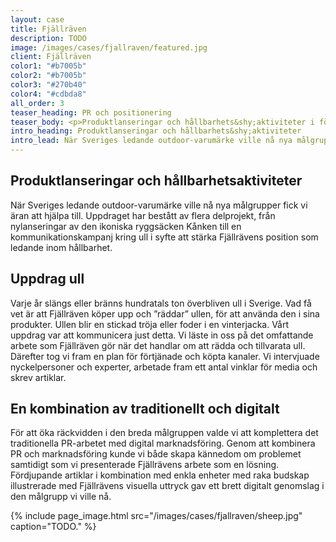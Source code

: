 ```yaml
---
layout: case
title: Fjällräven
description: TODO
image: /images/cases/fjallraven/featured.jpg
client: Fjällräven
color1: "#b7005b"
color2: "#b7005b"
color3: "#270b40"
color4: "#cdbda8"
all_order: 3
teaser_heading: PR och positionering
teaser_body: <p>Produktlanseringar och hållbarhets&shy;aktiviteter i förtjänade kanaler.</p>
intro_heading: Produktlanseringar och hållbarhets&shy;aktiviteter
intro_lead: När Sveriges ledande outdoor-varumärke ville nå nya målgrupper fick vi äran att hjälpa till. Uppdraget har bestått av flera delprojekt, från nylanseringar av den ikoniska ryggsäcken Kånken till en kommunikationskampanj kring ull i syfte att stärka Fjällrävens position som ledande inom hållbarhet.
---
```


## Produktlanseringar och hållbarhetsaktiviteter

När Sveriges ledande outdoor-varumärke ville nå nya målgrupper fick vi äran att hjälpa till. Uppdraget har bestått av flera delprojekt, från nylanseringar av den ikoniska ryggsäcken Kånken till en kommunikationskampanj kring ull i syfte att stärka Fjällrävens position som ledande inom hållbarhet.

## Uppdrag ull

Varje år slängs eller bränns hundratals ton överbliven ull i Sverige. Vad få vet är att Fjällräven köper upp och ”räddar” ullen, för att använda den i sina produkter. Ullen blir en stickad tröja eller foder i en vinterjacka. Vårt uppdrag var att kommunicera just detta. Vi läste in oss på det omfattande arbete som Fjällräven gör när det handlar om att rädda och tillvarata ull. Därefter tog vi fram en plan för förtjänade och köpta kanaler. Vi intervjuade nyckelpersoner och experter, arbetade fram ett antal vinklar för media och skrev artiklar.

## En kombination av traditionellt och digitalt

För att öka räckvidden i den breda målgruppen valde vi att komplettera det traditionella PR-arbetet med digital marknadsföring. Genom att kombinera PR och marknadsföring kunde vi både skapa kännedom om problemet samtidigt som vi presenterade Fjällrävens arbete som en lösning. Fördjupande artiklar i kombination med enkla enheter med raka budskap illustrerade med Fjällrävens visuella uttryck gav ett brett digitalt genomslag i den målgrupp vi ville nå.

{%
  include page_image.html
  src="/images/cases/fjallraven/sheep.jpg"
  caption="TODO."
%}

